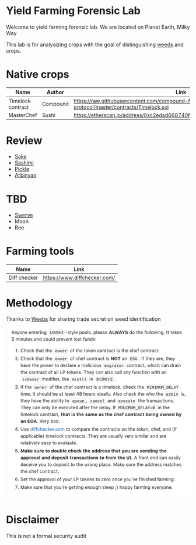 # Yield Farming Forensic Lab

Welcome to yield farming forensic lab. We are located on Planet Earth, Milky Way

This lab is for analysizing crops with the goal of distinguishing [weeds](https://www.youtube.com/watch?v=DDz4ftjllCs) and crops. 

# Native crops

| Name                | Author   | Link                                                                                               |
| ------------------- | -------- | -------------------------------------------------------------------------------------------------- | 
| Timelock contract   | Compound | https://raw.githubusercontent.com/compound-finance/compound-protocol/master/contracts/Timelock.sol |
| MasterChef          | Sushi    | https://etherscan.io/address/0xc2edad668740f1aa35e4d8f227fb8e17dca888cd#code                       |

# Review

- [Sake](Sake.md)
- [Sashimi](Sashimi.md)
- [Pickle](Pickle.md)
- [Arbinyan](nyan.md)

# TBD

- [Swerve](https://swerve.fi/)
- Moon
- Bee

# Farming tools

| Name         | Link                         | 
| ------------ | ---------------------------- | 
| Diff checker | https://www.diffchecker.com/ |

# Methodology

Thanks to [Weebs](https://twitter.com/Weeb_Mcgee/status/1304197352073375746) for sharing trade secret on weed identification

![alt text](weeb.png "Methodology")

# Disclaimer

This is not a formal security audit